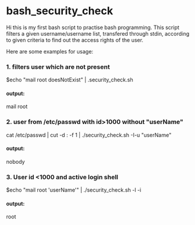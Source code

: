 # bash_security_check
Hi this is my first bash script to practise bash programming.
This script filters a given username/username list, transfered through stdin, according to given criteria to find out the access rights of the user. 


Here are some examples for usage:
### 1. filters user which are not present
  $echo "mail root doesNotExist" | .security_check.sh 
#### output:
  mail
  root
 
### 2. user from /etc/passwd with id>1000 without "userName"
  cat /etc/passwd | cut -d : -f 1 | ./security_check.sh -I-u "userName"
#### output:
  nobody
### 3. User id <1000 and active login shell
  $echo "mail root 'userName'" | ./security_check.sh -l -i
#### output:
  root
 
